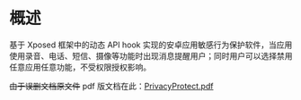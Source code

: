 # 概述

基于 Xposed 框架中的动态 API hook 实现的安卓应用敏感行为保护软件，当应用使用录音、电话、短信、摄像等功能时出现消息提醒用户；同时用户可以选择禁用任意应用任意功能，不受权限授权影响。

~~由于误删文档原文件~~ pdf 版文档在此：[PrivacyProtect.pdf](PrivacyProtect.pdf)

